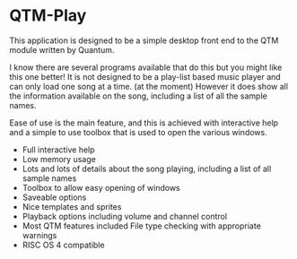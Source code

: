 # QTM-Play
This application is designed to be a simple desktop front end to the QTM module written by Quantum.  

I know there are several programs available that do this but you might like this one better! It is not designed to be a play-list based music player and can only load one song at a time. (at the moment) However it does show all the information available on the song, including a list of all the sample names.  

Ease of use is the main feature, and this is achieved with interactive help and a simple to use toolbox that is used to open the various windows.  

- Full interactive help 
- Low memory usage 
- Lots and lots of details about the song playing, including a list of all sample names 
- Toolbox to allow easy opening of windows 
- Saveable options 
- Nice templates and sprites 
- Playback options including volume and channel control 
- Most QTM features included File type checking with appropriate warnings 
- RISC OS 4 compatible
